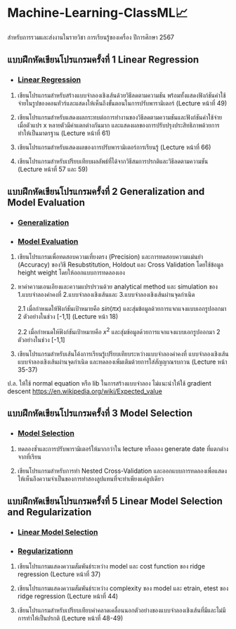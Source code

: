 # Machine-Learning-ClassML📈

สำหรับการรวมและส่งงานในรายวิชา การเรียนรู้ของเครื่อง ปีการศึกษา 2567

## แบบฝึกหัดเขียนโปรแกรมครั้งที่ 1 Linear Regression
- ### [Linear Regression](https://github.com/MLol-3/Machine-learning-class67/tree/b37a33e434a4bc87d03d3c083c3ef68f6618a8bc/Linear%20Regression)
1. เขียนโปรแกรมสำหรับสร้างแบบจำลองเชิงเส้นด้วยวิธีลดตามความชัน พร้อมทั้งแสดงฟังก์ชันค่าใช้จ่ายในรูปของคอนทัวร์และแสดงให้เห็นถึงขั้นตอนในการปรับพารามิเตอร์ (Lecture หน้าที่ 49)

2. เขียนโปรแกรมสำหรับแสดงผลกระทบต่อการทำงานของวิธีลดตามความชันและฟังก์ชันค่าใช้จ่าย เมื่อตัวแปร x หลายตัวมีค่าแตกต่างกันมาก และแสดงผลของการปรับปรุงประสิทธิภาพด้วยการทำให้เป็นมาตรฐาน (Lecture หน้าที่ 61)

3. เขียนโปรแกรมสำหรับแสดงผลของการปรับพารามิเตอร์การเรียนรู้ (Lecture หน้าที่ 66)

4. เขียนโปรแกรมสำหรับเปรียบเทียบผลลัพธ์ที่ได้จากวิธีสมการปรกติและวิธีลดตามความชัน (Lecture หน้าที่ 57 และ 59)

## แบบฝึกหัดเขียนโปรแกรมครั้งที่ 2 Generalization and Model Evaluation
- ### [Generalization](https://github.com/MLol-3/Machine-learning-class67/tree/b37a33e434a4bc87d03d3c083c3ef68f6618a8bc/Generalization)
- ### [Model Evaluation](https://github.com/MLol-3/Machine-learning-class67/tree/b37a33e434a4bc87d03d3c083c3ef68f6618a8bc/Model-Evaluation)
1. เขียนโปรแกรมเพื่อทดสอบความเที่ยงตรง (Precision) และการทดสอบความแม่นยํา (Accuracy) ของวิธี Resubstitution, Holdout และ Cross Validation โดยใช้ข้อมูล height weight โดยให้ออกแบบการทดลองเอง 


2. หาค่าความเอนเอียงและความแปรปรวนด้วย analytical method และ simulation ของ 1.แบบจำลองค่าคงที่ 2.แบบจำลองเชิงเส้นและ 3.แบบจำลองเชิงเส้นผ่านจุดกำเนิด

    2.1 เมื่อกำหนดให้ฟังก์ชันเป้าหมายคือ $sin(\pi x)$ และสุ่มข้อมูลด้วยการแจกแจงแบบเอกรูปออกมา 2 ตัวอย่างในช่วง [-1,1] (Lecture หน้า 18)

    2.2 เมื่อกำหนดให้ฟังก์ชันเป้าหมายคือ $x^2$ และสุ่มข้อมูลด้วยการแจกแจงแบบเอกรูปออกมา 2 ตัวอย่างในช่วง [-1,1] 

3. เขียนโปรแกรมสำหรับเส้นโค้งการเรียนรู้เปรียบเทียบระหว่างแบบจำลองค่าคงที่ แบบจำลองเชิงเส้น แบบจำลองเชิงเส้นผ่านจุดกำเนิด และทดลองเพิ่มเติมด้วยการใส่สัญญาณรบกวน (Lecture หน้า 35-37)

ป.ล. ให้ใช้ normal equation หรือ lib ในการสร้างแบบจำลอง ไม่แนะนำให้ใช้ gradient descent
https://en.wikipedia.org/wiki/Expected_value

## แบบฝึกหัดเขียนโปรแกรมครั้งที่ 3 Model Selection
- ### [Model Selection](https://github.com/MLol-3/Machine-learning-class67/tree/28ae5f71d14d98e125390c7d956ea2edd2da20c1/Model%20Selection)
1. ทดลองซ้ำและการปรับพารามิเตอร์ให้มากกว่าใน lecture หรือลอง generate date ที่แตกต่างจากที่เรียน

2. เขียนโปรแกรมสำหรับการทำ Nested Cross-Validation และออกแบบการทดลองเพื่อแสดงให้เห็นถึงความจำเป็นของการทำสองลูปแทนที่จะทำเพียงแค่ลูปเดียว

## แบบฝึกหัดเขียนโปรแกรมครั้งที่ 5 Linear Model Selection and Regularization
- ### [Linear Model Selection]()
- ### [Regularizationn]()
1. เขียนโปรแกรมแสดงความสัมพันธ์ระหว่าง model และ cost function ของ ridge regression (Lecture หน้าที่ 37)

2. เขียนโปรแกรมแสดงความสัมพันธ์ระหว่าง complexity ของ model และ etrain, etest ของ ridge regression (Lecture หน้าที่ 44)

3. เขียนโปรแกรมสำหรับเปรียบเทียบค่าคลาดเคลื่อนนอกตัวอย่างของแบบจำลองเชิงเส้นที่มีและไม่มีการทำให้เป็นปรกติ (Lecture หน้าที่ 48-49)
